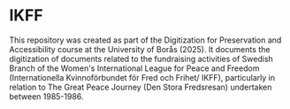 # IKFF

This repository was created as part of the Digitization for Preservation and Accessibility course at the University of Borås (2025). It documents the digitization of documents related to the fundraising activities of Swedish Branch of the Women's International League for Peace and Freedom (Internationella Kvinnoförbundet för Fred och Frihet/ IKFF), particularly in relation to The Great Peace Journey (Den Stora Fredsresan) undertaken between 1985-1986. 

